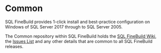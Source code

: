 # Common

SQL FineBuild provides 1-click install and best-practice configuration on Windows of SQL Server 2017 through to SQL Server 2005.

The Common repository within SQL FineBuild holds the [SQL FineBuild Wiki](https://github.com/SQL-FineBuild/Common/wiki), the [Issues List](https://github.com/SQL-FineBuild/Common/issues) and any other details that are common to all SQL FineBuild releases.

